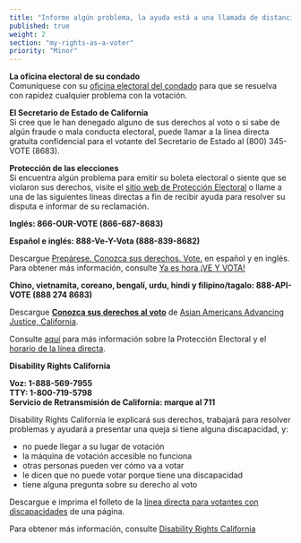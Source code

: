 ```yaml
---
title: "Informe algún problema, la ayuda está a una llamada de distancia"
published: true
weight: 2
section: "my-rights-as-a-voter"
priority: "Minor"
---
```


**La oficina electoral de su condado**  
Comuníquese con su [oficina electoral del condado](#section-election-office-contact) para que se resuelva con rapidez cualquier problema con la votación. 

**El Secretario de Estado de California**  
Si cree que le han denegado alguno de sus derechos al voto o si sabe de algún fraude o mala conducta electoral, puede llamar a la línea directa gratuita confidencial para el votante del Secretario de Estado al (800) 345-VOTE (8683). 

**Protección de las elecciones**  
Si encuentra algún problema para emitir su boleta electoral o siente que se violaron sus derechos, visite el [sitio web de Protección Electoral](https://www.866ourvote.org/) o llame a una de las siguientes líneas directas a fin de recibir ayuda para resolver su disputa e informar de su reclamación. 

**Inglés: 866-OUR-VOTE (866-687-8683)**  

**Español e inglés: 888-Ve-Y-Vota (888-839-8682)**  

Descargue [Prepárese. Conozca sus derechos. Vote.](https://drive.google.com/file/d/0B0h2E_kd8S-LOU1Sd3gwajRKVHo1X1g1WjFGdWwxWkJ1cmY0/view?usp=sharing) en español y en inglés. Para obtener más información, consulte [Ya es hora ¡VE Y VOTA!](http://veyvota.yaeshora.info/state?id=0005)  

**Chino, vietnamita, coreano, bengalí, urdu, hindi y filipino/tagalo: 888-API-VOTE (888 274 8683)**  

Descargue **[Conozca sus derechos al voto](https://www.advancingjustice-aajc.org/node/37)** de [Asian Americans Advancing Justice, California](http://www.advancingjustice-alc.org/know-your-voting-rights/). 

Consulte [aquí](http://www.866ourvote.org/) para más información sobre la Protección Electoral y el [horario de la línea directa](http://866ourvote.org/resources/#1524683963356-e1e39d95-b751). 

**Disability Rights California**  

**Voz: 1-888-569-7955  
TTY: 1-800-719-5798  
Servicio de Retransmisión de California: marque al 711**  

Disability Rights California le explicará sus derechos, trabajará para resolver problemas y ayudará a presentar una queja si tiene alguna discapacidad, y:  
- no puede llegar a su lugar de votación  
- la máquina de votación accesible no funciona  
- otras personas pueden ver cómo va a votar  
- le dicen que no puede votar porque tiene una discapacidad  
- tiene alguna pregunta sobre su derecho al voto  

Descargue e imprima el folleto de la [línea directa para votantes con discapacidades](https://www.disabilityrightsca.org/post/voting-videos-and-resources) de una página.

Para obtener más información, consulte [Disability Rights California](http://www.disabilityrightsca.org/pubs/PublicationsVoting.htm)
